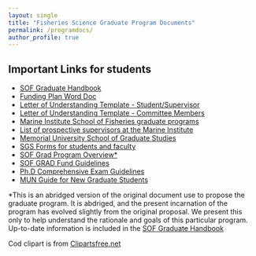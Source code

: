 ```yaml
---
layout: single
title: "Fisheries Science Graduate Program Documents"
permalink: /programdocs/
author_profile: true
---
```


## Important Links for students

- [SOF Graduate Handbook](/assets/images/SOF_handbook.pdf)
- [Funding Plan Word Doc](/assets/images/Funding_Plan.docx)
- [Letter of Understanding Template - Student/Supervisor](/assets/images/LOU-SupervisorStudent.docx)
- [Letter of Understanding Template - Committee Members](/assets/images/LOU-Committee.docx)
- [Marine Institute School of Fisheries graduate programs](https://www.mi.mun.ca/programsandcourses/programs-graduatelevel/)
- [List of prospective supervisors at the Marine Institute](https://www.mi.mun.ca/researchsupervisors/)
- [Memorial University School of Graduate Studies](https://www.mun.ca/sgs/)
- [SGS Forms for students and faculty](http://www.mun.ca/sgs/go/Forms_GOS/)
- [SOF Grad Program Overview*](/assets/images/SOF_grad_program_overview_abridged.pdf)
- [SOF GRAD Fund Guidelines](/assets/images/MISOF-GRADFund.pdf)
- [Ph.D Comprehensive Exam Guidelines](/assets/images/MISOF-CompExam.pdf)
- [MUN Guide for New Graduate Students](https://www.mun.ca/sgs/newstudents/Guide_for_New_Students.pdf)


*This is an abridged version of the original document use to propose the graduate program. It is abdriged, and the present incarnation of the program has evolved slightly from the original proposal. We present this only to help understand the rationale and goals of this particular program. Up-to-date information is included in the [SOF Graduate Handbook](/assets/images/SOF_handbook.pdf)

Cod clipart is from [Clipartsfree.net](http://www.clipartsfree.net/svg/23277-cod-fish-vector.html)